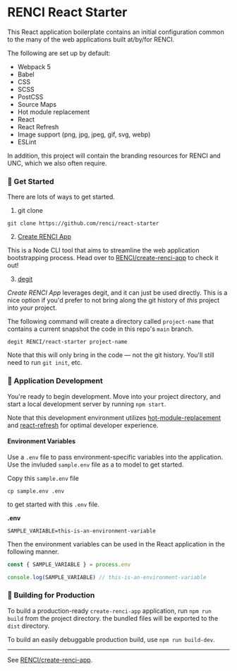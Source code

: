 # RENCI React Starter

This React application boilerplate contains an initial configuration common to the many of the web applications built at/by/for RENCI.

The following are set up by default:

- Webpack 5
- Babel
- CSS
- SCSS
- PostCSS
- Source Maps
- Hot module replacement
- React
- React Refresh
- Image support (png, jpg, jpeg, gif, svg, webp)
- ESLint

In addition, this project will contain the branding resources for RENCI and UNC, which we also often require.

### 🚀 Get Started

There are lots of ways to get started.

1. git clone

```shell
git clone https://github.com/renci/react-starter
```

2. [Create RENCI App](https://github.com/RENCI/create-renci-app)

This is a Node CLI tool that aims to streamline the web application bootstrapping process. Head over to [RENCI/create-renci-app](https://github.com/RENCI/create-renci-app) to check it out!

3. [degit](https://www.npmjs.com/package/degit)

_Create RENCI App_ leverages degit, and it can just be used directly. This is a nice option if you'd prefer to not bring along the git history of _this_ project into _your_ project.

The following command will create a directory called `project-name` that contains a current snapshot the code in this repo's `main` branch.

```shell
degit RENCI/react-starter project-name
```

Note that this will only bring in the code &mdash; not the git history. You'll still need to run `git init`, etc.

### 🚧 Application Development

You're ready to begin development. Move into your project directory, and start a local development server by running `npm start`.

Note that this development environment utilizes [hot-module-replacement](https://webpack.js.org/guides/hot-module-replacement/) and [react-refresh](https://github.com/pmmmwh/react-refresh-webpack-plugin) for optimal developer experience.

#### Environment Variables

Use a `.env` file to pass environment-specific variables into the application. Use the invluded `sample.env` file as a to model to get started.

Copy this `sample.env` file

```shell
cp sample.env .env
```

to get started with this `.env` file.

**.env**
```
SAMPLE_VARIABLE=this-is-an-environment-variable
```

Then the environment variables can be used in the React application in the following manner.

```js
const { SAMPLE_VARIABLE } = process.env

console.log(SAMPLE_VARIABLE) // this-is-an-environment-variable
```

### 🎁 Building for Production

To build a production-ready `create-renci-app` application, run `npm run build` from the project directory. the bundled files will be exported to the `dist` directory.

To build an easily debuggable production build, use `npm run build-dev`.

---

See [RENCI/create-renci-app](https://github.com/RENCI/create-renci-app).
